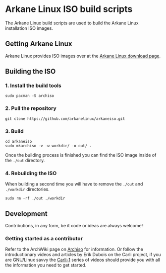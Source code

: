 # Arkane Linux ISO build scripts
The Arkane Linux build scripts are used to build the Arkane Linux installation ISO images.

## Getting Arkane Linux
Arkane Linux provides ISO images over at the [Arkane Linux download page](https://download.arkanelinux.org/).

## Building the ISO
### 1. Install the build tools
```
sudo pacman -S archiso
```
### 2. Pull the repository
```
git clone https://github.com/arkanelinux/arkaneiso.git
```
### 3. Build
```
cd arkaneiso
sudo mkarchiso -v -w workdir/ -o out/ .
```
Once the building process is finished you can find the ISO image inside of the `./out` directory.
### 4. Rebuilding the ISO
When building a second time you will have to remove the `./out` and `./workdir` directories.
```
sudo rm -rf ./out ./workdir
```

## Development
Contributions, in any form, be it code or ideas are always welcome!
### Getting started as a contributor
Refer to the ArchWiki page on [Archiso](https://wiki.archlinux.org/title/Archiso) for information. Or follow the introductionary videos and articles by Erik Dubois on the Carli project, if you are GNU/Linux savvy the [Carli-1](https://www.arcolinuxiso.com/carli-1/) series of videos should provide you with all the information you need to get started.
